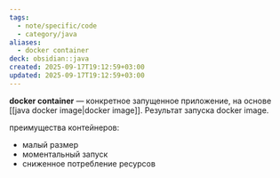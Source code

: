 ```yaml
---
tags:
  - note/specific/code
  - category/java
aliases:
  - docker container
deck: obsidian::java
created: 2025-09-17T19:12:59+03:00
updated: 2025-09-17T19:12:59+03:00
---
```


**docker container**
—
конкретное запущенное приложение, на основе [[java docker image|docker image]]. Результат запуска docker image.

преимущества контейнеров:
- малый размер
- моментальный запуск
- сниженное потребление ресурсов
